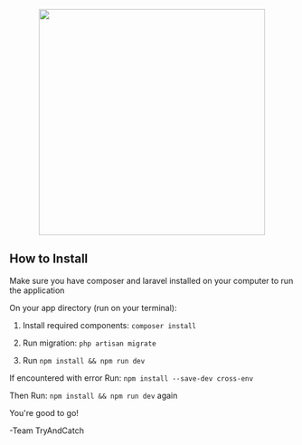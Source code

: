 <p align="center"><a href="https://laravel.com" target="_blank"><img src="https://raw.githubusercontent.com/laravel/art/master/logo-lockup/5%20SVG/2%20CMYK/1%20Full%20Color/laravel-logolockup-cmyk-red.svg" width="400"></a></p>


## How to Install
Make sure you have composer and laravel installed on your computer to run the application

On your app directory (run on your terminal):
1. Install required components:
`composer install`

2. Run migration: `php artisan migrate`

3. Run `npm install && npm run dev`

If encountered with error Run: `npm install --save-dev cross-env`

Then Run: `npm install && npm run dev` again


You're good to go!

-Team TryAndCatch

